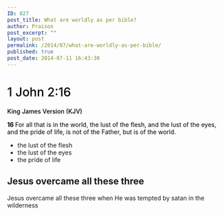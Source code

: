 ```yaml
---
ID: 827
post_title: What are worldly as per bible?
author: Praison
post_excerpt: ""
layout: post
permalink: /2014/07/what-are-worldly-as-per-bible/
published: true
post_date: 2014-07-11 16:43:30
---
```

<h1 class="passage-display" style="font-weight: 500; color: #000000;"><span class="passage-display-bcv">1 John 2:16</span></h1>
<p class="passage-display" style="font-weight: 500; color: #000000;"><span class="passage-display-version">King James Version (KJV)</span></p>
<p style="color: #000000;"><span id="en-KJV-30567" class="text 1John-2-16"><span class="versenum" style="font-weight: bold;">16 </span>For all that is in the world, the lust of the flesh, and the lust of the eyes, and the pride of life, is not of the Father, but is of the world.</span></p>

<ul>
	<li>the lust of the flesh</li>
	<li>the lust of the eyes</li>
	<li>the pride of life</li>
</ul>
<h2>Jesus overcame all these three</h2>
Jesus overcame all these three when He was tempted by satan in the wilderness

&nbsp;